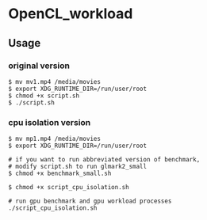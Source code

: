 # OpenCL_workload

## Usage
### original version
```
$ mv mv1.mp4 /media/movies
$ export XDG_RUNTIME_DIR=/run/user/root 
$ chmod +x script.sh
$ ./script.sh
```  

### cpu isolation version
```
$ mv mp1.mp4 /media/movies
$ export XDG_RUNTIME_DIR=/run/user/root

# if you want to run abbreviated version of benchmark, 
# modify script.sh to run glmark2_small 
$ chmod +x benchmark_small.sh

$ chmod +x script_cpu_isolation.sh

# run gpu benchmark and gpu workload processes
./script_cpu_isolation.sh
```
